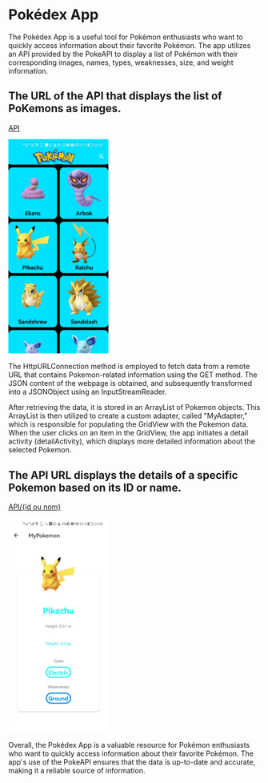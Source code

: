 # Pokédex App
The Pokédex App is a useful tool for Pokémon enthusiasts who want to quickly access information about their favorite Pokémon. The app utilizes an API provided by the PokeAPI to display a list of Pokémon with their corresponding images, names, types, weaknesses, size, and weight information.

## The URL of the API that displays the list of PoKemons as images.
[API](https://pokeapi.co/api/v2/pokemon/) 

<img src="https://github.com/Amellalzakaria/Pokemon_Android_App-api/blob/master/pokes.jpeg" width=200>

The HttpURLConnection method is employed to fetch data from a remote URL that contains Pokemon-related information using the GET method.
The JSON content of the webpage is obtained, and subsequently transformed into a JSONObject using an InputStreamReader. 

After retrieving the data, it is stored in an ArrayList of Pokemon objects. This ArrayList is then utilized to create a custom adapter, called "MyAdapter," which is responsible for populating the GridView with the Pokemon data.
When the user clicks on an item in the GridView, the app initiates a detail activity (detailActivity), which displays more detailed information about the selected Pokemon.

## The API URL displays the details of a specific Pokemon based on its ID or name.
[API/{id ou nom}](https://pokeapi.co/api/v2/pokemon/)

<img src="https://github.com/Amellalzakaria/Pokemon_Android_App-api/blob/master/pokes2.jpeg" width=200>

Overall, the Pokédex App is a valuable resource for Pokémon enthusiasts who want to quickly access information about their favorite Pokémon. The app's use of the PokeAPI ensures that the data is up-to-date and accurate, making it a reliable source of information.
